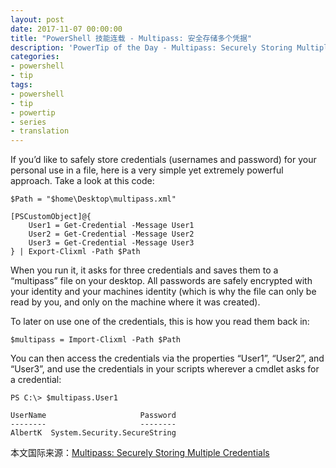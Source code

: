 ```yaml
---
layout: post
date: 2017-11-07 00:00:00
title: "PowerShell 技能连载 - Multipass: 安全存储多个凭据"
description: 'PowerTip of the Day - Multipass: Securely Storing Multiple Credentials'
categories:
- powershell
- tip
tags:
- powershell
- tip
- powertip
- series
- translation
---
```

If you’d like to safely store credentials (usernames and password) for your personal use in a file, here is a very simple yet extremely powerful approach. Take a look at this code:

    $Path = "$home\Desktop\multipass.xml"
    
    [PSCustomObject]@{
        User1 = Get-Credential -Message User1
        User2 = Get-Credential -Message User2
        User3 = Get-Credential -Message User3
    } | Export-Clixml -Path $Path
    

When you run it, it asks for three credentials and saves them to a “multipass” file on your desktop. All passwords are safely encrypted with your identity and your machines identity (which is why the file can only be read by you, and only on the machine where it was created).

To later on use one of the credentials, this is how you read them back in:

    $multipass = Import-Clixml -Path $Path
    

You can then access the credentials via the properties “User1”, “User2”, and “User3”, and use the credentials in your scripts wherever a cmdlet asks for a credential:

     
    PS C:\> $multipass.User1
    
    UserName                     Password
    --------                     --------
    AlbertK  System.Security.SecureString

<!--more-->
本文国际来源：[Multipass: Securely Storing Multiple Credentials](http://community.idera.com/powershell/powertips/b/tips/posts/multipass-securely-storing-multiple-credentials)
